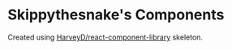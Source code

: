 # Skippythesnake's Components

Created using [HarveyD/react-component-library](https://github.com/HarveyD/react-component-library) skeleton.